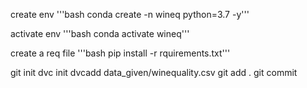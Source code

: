 create env
'''bash
conda create -n wineq python=3.7 -y'''

activate env
'''bash
conda activate wineq'''

create a req file
'''bash
pip install -r rquirements.txt'''

git init
dvc init
dvcadd data_given/winequality.csv
git add .
git commit